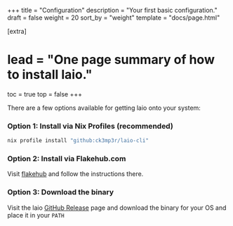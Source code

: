 +++
title = "Configuration"
description = "Your first basic configuration."
draft = false
weight = 20
sort_by = "weight"
template = "docs/page.html"

[extra]
# lead = "One page summary of how to install laio."
toc = true
top = false
+++

There are a few options available for getting laio onto your system:

### Option 1: Install via Nix Profiles (recommended)

```bash
nix profile install "github:ck3mp3r/laio-cli"
```

### Option 2: Install via Flakehub.com 

Visit [flakehub](https://flakehub.com/flake/ck3mp3r/laio-cli) and follow the instructions there.

### Option 3: Download the binary

Visit the laio [GitHub Release](https://github.com/ck3mp3r/laio-cli/releases) page and download the binary for your OS and place it in your `PATH`

